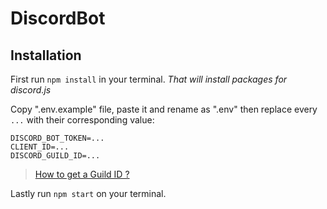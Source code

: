 ﻿# DiscordBot
## Installation

First run `npm install` in your terminal. *That will install packages for discord.js*

Copy ".env.example" file, paste it and rename as ".env" then replace every `...` with their corresponding value:
```env
DISCORD_BOT_TOKEN=...
CLIENT_ID=...
DISCORD_GUILD_ID=...
```

> [How to get a Guild ID ?](https://support.discord.com/hc/en-us/articles/206346498-Where-can-I-find-my-User-Server-Message-ID-)

Lastly run `npm start` on your terminal.
